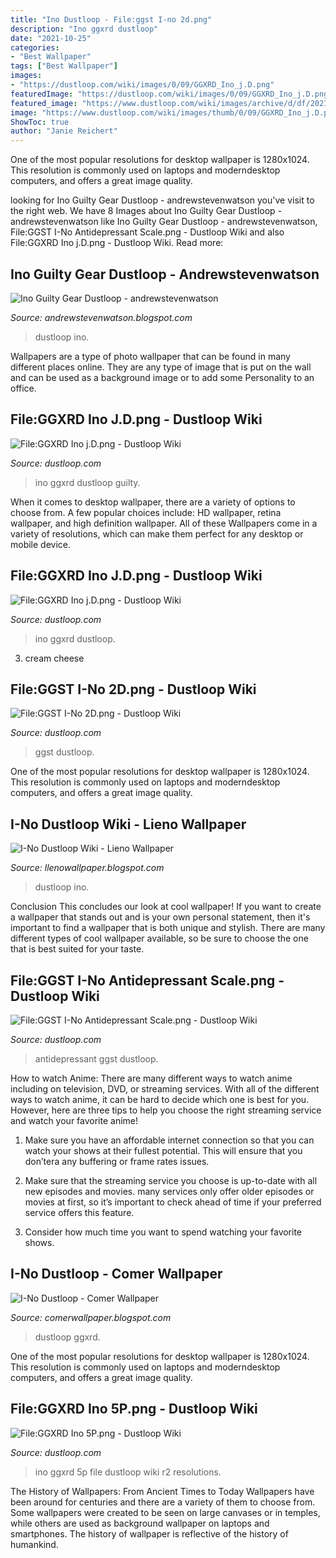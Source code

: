 ```yaml
---
title: "Ino Dustloop - File:ggst I-no 2d.png"
description: "Ino ggxrd dustloop"
date: "2021-10-25"
categories:
- "Best Wallpaper"
tags: ["Best Wallpaper"]
images:
- "https://dustloop.com/wiki/images/0/09/GGXRD_Ino_j.D.png"
featuredImage: "https://dustloop.com/wiki/images/0/09/GGXRD_Ino_j.D.png"
featured_image: "https://www.dustloop.com/wiki/images/archive/d/df/20210621160737!GGST_I-No_Antidepressant_Scale.png"
image: "https://www.dustloop.com/wiki/images/thumb/0/09/GGXRD_Ino_j.D.png/304px-GGXRD_Ino_j.D.png"
ShowToc: true
author: "Janie Reichert"
---
```



One of the most popular resolutions for desktop wallpaper is 1280x1024. This resolution is commonly used on laptops and moderndesktop computers, and offers a great image quality.

	

		
looking for Ino Guilty Gear Dustloop - andrewstevenwatson you've visit to the right web. We have 8 Images about Ino Guilty Gear Dustloop - andrewstevenwatson like Ino Guilty Gear Dustloop - andrewstevenwatson, File:GGST I-No Antidepressant Scale.png - Dustloop Wiki and also File:GGXRD Ino j.D.png - Dustloop Wiki. Read more:
		
    
## Ino Guilty Gear Dustloop - Andrewstevenwatson

<img loading=lazy src="https://image.pngaaa.com/732/2679732-middle.png" onerror="this.onerror=null;this.src='https://tse2.mm.bing.net/th?id=OIP.uXh0SunEXx45yxsOXh3YJgHaFw&amp;pid=15.1';" alt="Ino Guilty Gear Dustloop - andrewstevenwatson">

_Source: andrewstevenwatson.blogspot.com_

>dustloop ino. 

	



Wallpapers are a type of photo wallpaper that can be found in many different places online. They are any type of image that is put on the wall and can be used as a background image or to add some Personality to an office.

    
## File:GGXRD Ino J.D.png - Dustloop Wiki

<img loading=lazy src="https://dustloop.com/wiki/images/0/09/GGXRD_Ino_j.D.png" onerror="this.onerror=null;this.src='https://tse2.mm.bing.net/th?id=OIP.vgCvOeLvAebx4Np0OJr_JgAAAA&amp;pid=15.1';" alt="File:GGXRD Ino j.D.png - Dustloop Wiki">

_Source: dustloop.com_

>ino ggxrd dustloop guilty. 

	

When it comes to desktop wallpaper, there are a variety of options to choose from. A few popular choices include: HD wallpaper, retina wallpaper, and high definition wallpaper. All of these Wallpapers come in a variety of resolutions, which can make them perfect for any desktop or mobile device. 

    
## File:GGXRD Ino J.D.png - Dustloop Wiki

<img loading=lazy src="https://www.dustloop.com/wiki/images/thumb/0/09/GGXRD_Ino_j.D.png/304px-GGXRD_Ino_j.D.png" onerror="this.onerror=null;this.src='https://tse3.mm.bing.net/th?id=OIP.uFErG5rA1T0ddQqufifSmgHaOl&amp;pid=15.1';" alt="File:GGXRD Ino j.D.png - Dustloop Wiki">

_Source: dustloop.com_

>ino ggxrd dustloop. 

	

3. cream cheese 

    
## File:GGST I-No 2D.png - Dustloop Wiki

<img loading=lazy src="https://www.dustloop.com/wiki/images/archive/8/8f/20210620031828!GGST_I-No_2D.png" onerror="this.onerror=null;this.src='https://tse2.mm.bing.net/th?id=OIP.ekvcitceVQ8rKyz8AeFRcAHaEq&amp;pid=15.1';" alt="File:GGST I-No 2D.png - Dustloop Wiki">

_Source: dustloop.com_

>ggst dustloop. 

	

One of the most popular resolutions for desktop wallpaper is 1280x1024. This resolution is commonly used on laptops and moderndesktop computers, and offers a great image quality.

    
## I-No Dustloop Wiki - Lieno Wallpaper

<img loading=lazy src="https://lh6.googleusercontent.com/proxy/_jcGaPbWGZ2I9sExFAO5OnjZFjn5rkpXWJe2ZQFBAvhtdDAtvW3pyNcdkPL0wX_TntxIRNEko8BwL0cpYPR3I7N7vJaB_XRRyf2ipaS1FvQhSLK9JOnP8W-mxHM7M0fVIa3TePegIKISNbp6mBC1HXWVTE9_Vvg=s0-d" onerror="this.onerror=null;this.src='https://tse4.mm.bing.net/th?id=OIP.qyZ7tULeQsjiDLrPDR5o7wHaER&amp;pid=15.1';" alt="I-No Dustloop Wiki - Lieno Wallpaper">

_Source: llenowallpaper.blogspot.com_

>dustloop ino. 

	

Conclusion
This concludes our look at cool wallpaper! If you want to create a wallpaper that stands out and is your own personal statement, then it's important to find a wallpaper that is both unique and stylish. There are many different types of cool wallpaper available, so be sure to choose the one that is best suited for your taste.

    
## File:GGST I-No Antidepressant Scale.png - Dustloop Wiki

<img loading=lazy src="https://www.dustloop.com/wiki/images/archive/d/df/20210621160737!GGST_I-No_Antidepressant_Scale.png" onerror="this.onerror=null;this.src='https://tse3.mm.bing.net/th?id=OIP.17V9SPvgAOKmM2V4rqGMjwHaHa&amp;pid=15.1';" alt="File:GGST I-No Antidepressant Scale.png - Dustloop Wiki">

_Source: dustloop.com_

>antidepressant ggst dustloop. 

	

How to watch Anime: There are many different ways to watch anime including on television, DVD, or streaming services.
With all of the different ways to watch anime, it can be hard to decide which one is best for you. However, here are three tips to help you choose the right streaming service and watch your favorite anime!
1. Make sure you have an affordable internet connection so that you can watch your shows at their fullest potential. This will ensure that you don’tera any buffering or frame rates issues.

2. Make sure that the streaming service you choose is up-to-date with all new episodes and movies. many services only offer older episodes or movies at first, so it’s important to check ahead of time if your preferred service offers this feature.

3. Consider how much time you want to spend watching your favorite shows.

    
## I-No Dustloop - Comer Wallpaper

<img loading=lazy src="https://www.dustloop.com/wiki/images/thumb/8/89/GGXRD_Ino_ChemicalLoveS.png/107px-GGXRD_Ino_ChemicalLoveS.png" onerror="this.onerror=null;this.src='https://tse3.mm.bing.net/th?id=OIP.GcN-OZ1z1u0hsUBF0oYTKQAAAA&amp;pid=15.1';" alt="I-No Dustloop - Comer Wallpaper">

_Source: comerwallpaper.blogspot.com_

>dustloop ggxrd. 

	

One of the most popular resolutions for desktop wallpaper is 1280x1024. This resolution is commonly used on laptops and moderndesktop computers, and offers a great image quality.

    
## File:GGXRD Ino 5P.png - Dustloop Wiki

<img loading=lazy src="http://www.dustloop.com/wiki/images/f/f2/GGXRD_Ino_5P.png" onerror="this.onerror=null;this.src='https://tse3.mm.bing.net/th?id=OIP.FrFzl24PRr_lMfdNb-tYAQHaKJ&amp;pid=15.1';" alt="File:GGXRD Ino 5P.png - Dustloop Wiki">

_Source: dustloop.com_

>ino ggxrd 5p file dustloop wiki r2 resolutions. 

	

The History of Wallpapers: From Ancient Times to Today
Wallpapers have been around for centuries and there are a variety of them to choose from. Some wallpapers were created to be seen on large canvases or in temples, while others are used as background wallpaper on laptops and smartphones. The history of wallpaper is reflective of the history of humankind.

